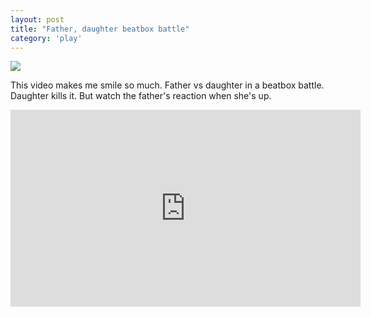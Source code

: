 ```yaml
---
layout: post
title: "Father, daughter beatbox battle"
category: 'play'
---
```


![]({{site.url}}/assets/images/20150707-beatbox.jpg)

This video makes me smile so much. Father vs daughter in a beatbox battle. Daughter kills it. But watch the father's reaction when she's up.

<iframe width="560" height="315" src="https://www.youtube.com/embed/0KCt2hAzeW0" frameborder="0" allowfullscreen></iframe>
